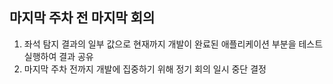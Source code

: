 ## 마지막 주차 전 마지막 회의

1. 좌석 탐지 결과의 일부 값으로 현재까지 개발이 완료된 애플리케이션 부분을 테스트 실행하여 결과 공유
2. 마지막 주차 전까지 개발에 집중하기 위해 정기 회의 일시 중단 결정
